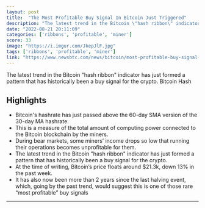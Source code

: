 ```yaml
---
layout: post
title:  "The Most Profitable Buy Signal In Bitcoin Just Triggered"
description: "The latest trend in the Bitcoin \"hash ribbon\" indicator has just formed a pattern that has historically been a buy signal for the crypto. Bitcoin Hash"
date: "2022-08-21 20:11:09"
categories: ['ribbons', 'profitable', 'miner']
score: 33
image: "https://i.imgur.com/JkepJlF.jpg"
tags: ['ribbons', 'profitable', 'miner']
link: "https://www.newsbtc.com/news/bitcoin/most-profitable-buy-signal-bitcoin-just-triggered/"
---
```


The latest trend in the Bitcoin \"hash ribbon\" indicator has just formed a pattern that has historically been a buy signal for the crypto. Bitcoin Hash

## Highlights

- Bitcoin's hashrate has just passed above the 60-day SMA version of the 30-day MA hashrate.
- This is a measure of the total amount of computing power connected to the Bitcoin blockchain by the miners.
- During bear markets, some miners’ income drops so low that running their operations becomes unprofitable for them.
- The latest trend in the Bitcoin "hash ribbon" indicator has just formed a pattern that has historically been a buy signal for the crypto.
- At the time of writing, Bitcoin’s price floats around $21.3k, down 13% in the past week.
- It has also now been more than 2 years since the last halving event, which, going by the past trend, would suggest this is one of those rare “most profitable” buy signals

---
